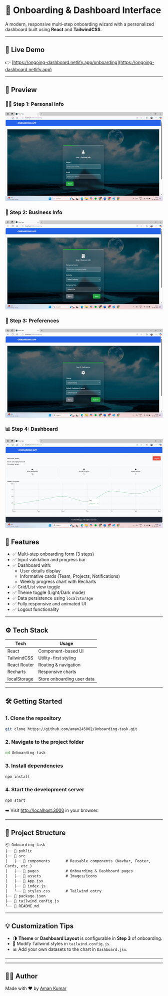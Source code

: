 # 🚀 Onboarding & Dashboard Interface

A modern, responsive multi-step onboarding wizard with a personalized dashboard built using **React** and **TailwindCSS**.

---
## 🔗 Live Demo

👉 [https://ongoing-dashboard.netlify.app/onboarding](https://ongoing-dashboard.netlify.app)

---

## 📸 Preview

### 🧑‍💼 Step 1: Personal Info
![Step 1 - Personal Info](/pic4.jpeg)

### 🏢 Step 2: Business Info
![Step 2 - Business Info](/pic5.jpeg)

### 🎨 Step 3: Preferences
![Step 3 - Preferences](/pic6.jpeg)

### 📊 Step 4: Dashboard
![Step 4 - Dashboard](/pic7.jpeg)

## 🔧 Features

- ✅ Multi-step onboarding form (3 steps)
- ✅ Input validation and progress bar
- ✅ Dashboard with:
  - User details display
  - Informative cards (Team, Projects, Notifications)
  - Weekly progress chart with Recharts
- ✅ Grid/List view toggle
- ✅ Theme toggle (Light/Dark mode)
- ✅ Data persistence using `localStorage`
- ✅ Fully responsive and animated UI
- ✅ Logout functionality

---

## ⚙️ Tech Stack

| Tech         | Usage                         |
|--------------|-------------------------------|
| React        | Component-based UI            |
| TailwindCSS  | Utility-first styling         |
| React Router | Routing & navigation          |
| Recharts     | Responsive charts             |
| localStorage | Store onboarding user data    |

---

## 🛠️ Getting Started

### 1. Clone the repository

```bash
git clone https://github.com/aman245002/Onboarding-task.git
```

### 2. Navigate to the project folder

```bash
cd Onboarding-task
```

### 3. Install dependencies

```bash
npm install
```

### 4. Start the development server

```bash
npm start
```

➡️ Visit [http://localhost:3000](http://localhost:3000) in your browser.

---

## 📁 Project Structure

```plaintext
📦 Onboarding-task
├── 📁 public
├── 📁 src
│   ├── 📁 components       # Reusable components (Navbar, Footer, Cards, etc.)
│   ├── 📁 pages            # Onboarding & Dashboard pages
│   ├── 📁 assets           # Images/icons
│   ├── 📄 App.jsx
│   ├── 📄 index.js
│   └── 📄 styles.css       # Tailwind entry
├── 📄 package.json
├── 📄 tailwind.config.js
└── 📄 README.md
```

---

## 💡 Customization Tips

- 🌗 **Theme** or **Dashboard Layout** is configurable in **Step 3** of onboarding.
- 🎨 Modify Tailwind styles in `tailwind.config.js`.
- 📊 Add your own datasets to the chart in `Dashboard.jsx`.

---





---

## 🧑‍💻 Author

Made with ❤️ by [Aman Kumar](https://github.com/aman245002)


